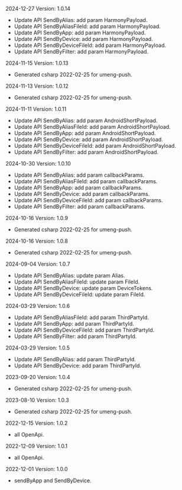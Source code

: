 2024-12-27 Version: 1.0.14
- Update API SendByAlias: add param HarmonyPayload.
- Update API SendByAliasFileId: add param HarmonyPayload.
- Update API SendByApp: add param HarmonyPayload.
- Update API SendByDevice: add param HarmonyPayload.
- Update API SendByDeviceFileId: add param HarmonyPayload.
- Update API SendByFilter: add param HarmonyPayload.


2024-11-15 Version: 1.0.13
- Generated csharp 2022-02-25 for umeng-push.

2024-11-13 Version: 1.0.12
- Generated csharp 2022-02-25 for umeng-push.

2024-11-11 Version: 1.0.11
- Update API SendByAlias: add param AndroidShortPayload.
- Update API SendByAliasFileId: add param AndroidShortPayload.
- Update API SendByApp: add param AndroidShortPayload.
- Update API SendByDevice: add param AndroidShortPayload.
- Update API SendByDeviceFileId: add param AndroidShortPayload.
- Update API SendByFilter: add param AndroidShortPayload.


2024-10-30 Version: 1.0.10
- Update API SendByAlias: add param callbackParams.
- Update API SendByAliasFileId: add param callbackParams.
- Update API SendByApp: add param callbackParams.
- Update API SendByDevice: add param callbackParams.
- Update API SendByDeviceFileId: add param callbackParams.
- Update API SendByFilter: add param callbackParams.


2024-10-16 Version: 1.0.9
- Generated csharp 2022-02-25 for umeng-push.

2024-10-16 Version: 1.0.8
- Generated csharp 2022-02-25 for umeng-push.

2024-09-04 Version: 1.0.7
- Update API SendByAlias: update param Alias.
- Update API SendByAliasFileId: update param FileId.
- Update API SendByDevice: update param DeviceTokens.
- Update API SendByDeviceFileId: update param FileId.


2024-03-29 Version: 1.0.6
- Update API SendByAliasFileId: add param ThirdPartyId.
- Update API SendByApp: add param ThirdPartyId.
- Update API SendByDeviceFileId: add param ThirdPartyId.
- Update API SendByFilter: add param ThirdPartyId.


2024-03-29 Version: 1.0.5
- Update API SendByAlias: add param ThirdPartyId.
- Update API SendByDevice: add param ThirdPartyId.


2023-09-20 Version: 1.0.4
- Generated csharp 2022-02-25 for umeng-push.

2023-08-10 Version: 1.0.3
- Generated csharp 2022-02-25 for umeng-push.

2022-12-15 Version: 1.0.2
- all OpenApi.

2022-12-09 Version: 1.0.1
- all OpenApi.

2022-12-01 Version: 1.0.0
- sendByApp and SendByDevice.

